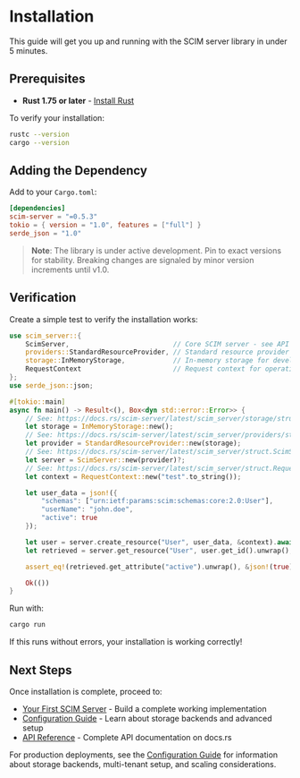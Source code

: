 # Installation

This guide will get you up and running with the SCIM server library in under 5 minutes.

## Prerequisites

- **Rust 1.75 or later** - [Install Rust](https://rustup.rs/)

To verify your installation:
```bash
rustc --version
cargo --version
```

## Adding the Dependency

Add to your `Cargo.toml`:

```toml
[dependencies]
scim-server = "=0.5.3"
tokio = { version = "1.0", features = ["full"] }
serde_json = "1.0"
```

> **Note**: The library is under active development. Pin to exact versions for stability. Breaking changes are signaled by minor version increments until v1.0.

## Verification

Create a simple test to verify the installation works:

```rust
use scim_server::{
    ScimServer,                          // Core SCIM server - see API docs
    providers::StandardResourceProvider, // Standard resource provider implementation
    storage::InMemoryStorage,            // In-memory storage for development
    RequestContext                       // Request context for operations
};
use serde_json::json;

#[tokio::main]
async fn main() -> Result<(), Box<dyn std::error::Error>> {
    // See: https://docs.rs/scim-server/latest/scim_server/storage/struct.InMemoryStorage.html
    let storage = InMemoryStorage::new();
    // See: https://docs.rs/scim-server/latest/scim_server/providers/struct.StandardResourceProvider.html
    let provider = StandardResourceProvider::new(storage);
    // See: https://docs.rs/scim-server/latest/scim_server/struct.ScimServer.html
    let server = ScimServer::new(provider)?;
    // See: https://docs.rs/scim-server/latest/scim_server/struct.RequestContext.html
    let context = RequestContext::new("test".to_string());

    let user_data = json!({
        "schemas": ["urn:ietf:params:scim:schemas:core:2.0:User"],
        "userName": "john.doe",
        "active": true
    });

    let user = server.create_resource("User", user_data, &context).await?;
    let retrieved = server.get_resource("User", user.get_id().unwrap(), &context).await?;

    assert_eq!(retrieved.get_attribute("active").unwrap(), &json!(true));

    Ok(())
}
```

Run with:
```bash
cargo run
```

If this runs without errors, your installation is working correctly!


## Next Steps

Once installation is complete, proceed to:

- [Your First SCIM Server](./first-server.md) - Build a complete working implementation
- [Configuration Guide](./configuration.md) - Learn about storage backends and advanced setup
- [API Reference](https://docs.rs/scim-server/latest/scim_server/) - Complete API documentation on docs.rs

For production deployments, see the [Configuration Guide](./configuration.md) for information about storage backends, multi-tenant setup, and scaling considerations.